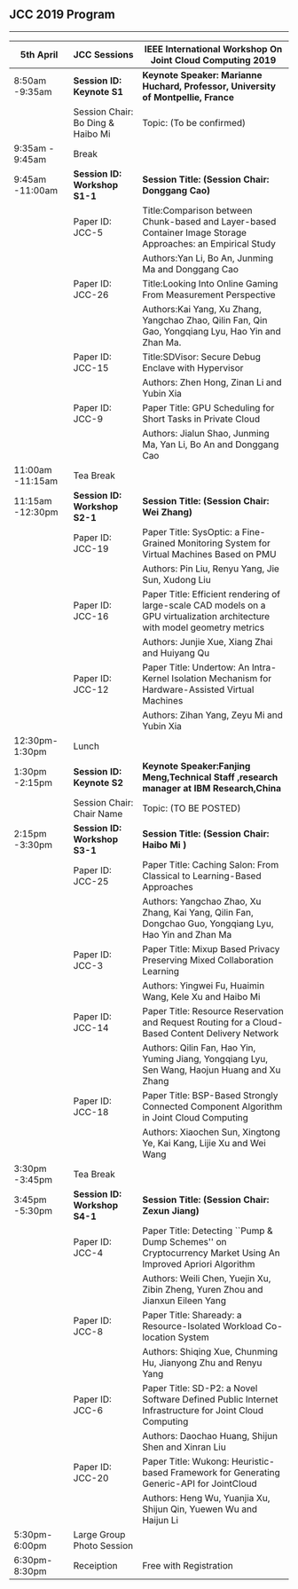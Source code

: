 ## JCC 2019 Program

---


| **5th April**        | **JCC Sessions**              | **IEEE International Workshop On Joint Cloud Computing 2019**                                                                   |
|------------------|-----------------------------------|-----------------------------------------------------------------------------------------------------------------------------|
| 8:50am -9:35am   | **Session ID: Keynote S1**        | **Keynote Speaker: Marianne Huchard, Professor, University of Montpellie, France**                                            |
|                  | Session Chair: Bo Ding & Haibo Mi | Topic:  (To be confirmed)                                                                                                   |
| 9:35am - 9:45am  | Break                             |                                                                                                                             |
| 9:45am -11:00am  | **Session ID: Workshop S1-1**     | **Session Title:  (Session Chair:  Donggang Cao)**                                                                              |
|                  | Paper ID: JCC-5                   | Title:Comparison between Chunk-based and Layer-based Container Image Storage Approaches: an Empirical Study                 |
|                  |                                   | Authors:Yan Li, Bo An, Junming Ma and Donggang Cao                                                                          |
|                  | Paper ID: JCC-26                  | Title:Looking Into Online Gaming From Measurement Perspective                                                               |
|                  |                                   | Authors:Kai Yang, Xu Zhang, Yangchao Zhao, Qilin Fan, Qin Gao, Yongqiang Lyu, Hao Yin and Zhan Ma.                          |
|                  | Paper ID: JCC-15                  | Title:SDVisor: Secure Debug Enclave with Hypervisor                                                                         |
|                  |                                   | Authors: Zhen Hong, Zinan Li and Yubin Xia                                                                                  |
|                  | Paper ID: JCC-9                   | Paper Title: GPU Scheduling for Short Tasks in Private Cloud                                                                |
|                  |                                   | Authors: Jialun Shao, Junming Ma, Yan Li, Bo An and Donggang Cao                                                            |
| 11:00am -11:15am | Tea Break                         |                                                                                                                             |
| 11:15am -12:30pm | **Session ID: Workshop S2-1**     | **Session Title:  (Session Chair: Wei Zhang)**                                                                                                   |
|                  | Paper ID: JCC-19                  | Paper Title: SysOptic: a Fine-Grained Monitoring System for Virtual Machines Based on PMU                                   |
|                  |                                   | Authors: Pin Liu, Renyu Yang, Jie Sun, Xudong Liu                                                                           |
|                  | Paper ID: JCC-16                  | Paper Title: Efficient rendering of large-scale CAD models on a GPU virtualization architecture with model geometry metrics |
|                  |                                   | Authors: Junjie Xue, Xiang Zhai and Huiyang Qu                                                                              |
|                  | Paper ID: JCC-12                  | Paper Title: Undertow: An Intra-Kernel Isolation Mechanism for Hardware-Assisted Virtual Machines                           |
|                  |                                   | Authors: Zihan Yang, Zeyu Mi and Yubin Xia                                                                                  |
| 12:30pm-1:30pm   | Lunch                             |                                                                                                                             |
| 1:30pm -2:15pm   | **Session ID: Keynote S2**        | **Keynote Speaker:Fanjing Meng,Technical Staff ,research manager at IBM Research,China**                                        |
|                  | Session Chair: Chair Name         | Topic:  (TO BE POSTED)                                                                                                      |
| 2:15pm -3:30pm   | **Session ID: Workshop S3-1**         | **Session Title:  (Session Chair: Haibo Mi )**                                                                                                    |
|                  | Paper ID: JCC-25                  | Paper Title: Caching Salon: From Classical to Learning-Based Approaches                                                     |
|                  |                                   | Authors: Yangchao Zhao, Xu Zhang, Kai Yang, Qilin Fan, Dongchao Guo, Yongqiang Lyu, Hao Yin and Zhan Ma                     |
|                  | Paper ID: JCC-3                   | Paper Title: Mixup Based Privacy Preserving Mixed Collaboration Learning                                                    |
|                  |                                   | Authors: Yingwei Fu, Huaimin Wang, Kele Xu and Haibo Mi                                                                     |
|                  | Paper ID: JCC-14                  | Paper Title: Resource Reservation and Request Routing for a Cloud-Based Content Delivery Network                            |
|                  |                                   | Authors: Qilin Fan, Hao Yin, Yuming Jiang, Yongqiang Lyu, Sen Wang, Haojun Huang and Xu Zhang                               |
|                  | Paper ID: JCC-18                  | Paper Title: BSP-Based Strongly Connected Component Algorithm in Joint Cloud Computing                                      |
|                  |                                   | Authors: Xiaochen Sun, Xingtong Ye, Kai Kang, Lijie Xu and Wei Wang                                                         |
| 3:30pm -3:45pm   | Tea Break                         |                                                                                                                             |
| 3:45pm -5:30pm   | **Session ID: Workshop S4-1**     | **Session Title:  (Session Chair: Zexun Jiang)**                                                                                                 |
|                  | Paper ID: JCC-4                   | Paper Title: Detecting ``Pump & Dump Schemes'' on Cryptocurrency Market Using An Improved Apriori Algorithm                 |
|                  |                                   | Authors: Weili Chen, Yuejin Xu, Zibin Zheng, Yuren Zhou and Jianxun Eileen Yang                                             |
|                  | Paper ID: JCC-8                   | Paper Title: Shaready: a Resource-Isolated Workload Co-location System                                                      |
|                  |                                   | Authors: Shiqing Xue, Chunming Hu, Jianyong Zhu and Renyu Yang                                                              |
|                  | Paper ID: JCC-6                   | Paper Title: SD-P2: a Novel Software Defined Public Internet Infrastructure for Joint Cloud Computing                       |
|                  |                                   | Authors: Daochao Huang, Shijun Shen and Xinran Liu                                                                          |
|                  | Paper ID: JCC-20                  | Paper Title: Wukong: Heuristic-based Framework for Generating Generic-API for JointCloud                                    |
|                  |                                   | Authors: Heng Wu, Yuanjia Xu, Shijun Qin, Yuewen Wu and Haijun Li                                                           |
| 5:30pm-6:00pm    | Large Group Photo Session         |                                                                                                                             |
| 6:30pm-8:30pm    | Receiption                        | Free with Registration                                                                                                      |
